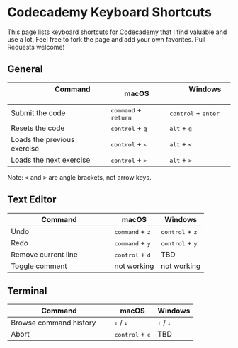 # Codecademy Keyboard Shortcuts

This page lists keyboard shortcuts for [Codecademy](https://www.codecademy.com) that I find valuable and use a lot. Feel free to fork the page and add your own favorites. Pull Requests welcome!

## General

| &nbsp;&nbsp;&nbsp;&nbsp;&nbsp;&nbsp;&nbsp;&nbsp;&nbsp;&nbsp;&nbsp;&nbsp;&nbsp;&nbsp;&nbsp; Command &nbsp;&nbsp;&nbsp;&nbsp;&nbsp;&nbsp;&nbsp;&nbsp;&nbsp;&nbsp;&nbsp;&nbsp;&nbsp;&nbsp;&nbsp; | &nbsp;&nbsp;&nbsp;&nbsp;&nbsp;&nbsp; macOS &nbsp;&nbsp;&nbsp;&nbsp;&nbsp;&nbsp; | &nbsp;&nbsp;&nbsp;&nbsp;&nbsp;&nbsp; Windows &nbsp;&nbsp;&nbsp;&nbsp;&nbsp;&nbsp; | 
| ------- | -------- | ------- |
| Submit the code | <kbd>command</kbd> + <kbd>return</kbd> | <kbd>control</kbd> + <kbd>enter</kbd> |
| Resets the code | <kbd>control</kbd> + <kbd>g</kbd> | <kbd>alt</kbd> + <kbd>g</kbd> |
| Loads the previous exercise                   | <kbd>control</kbd> + <kbd><</kbd> | <kbd>alt</kbd> + <kbd><</kbd> |
| Loads the next exercise                   | <kbd>control</kbd> + <kbd>></kbd> | <kbd>alt</kbd> + <kbd>></kbd> |

Note: <kbd><</kbd> and <kbd>></kbd> are angle brackets, not arrow keys.

## Text Editor

| &nbsp;&nbsp;&nbsp;&nbsp;&nbsp;&nbsp;&nbsp;&nbsp;&nbsp;&nbsp;&nbsp;&nbsp;&nbsp;&nbsp;&nbsp; Command &nbsp;&nbsp;&nbsp;&nbsp;&nbsp;&nbsp;&nbsp;&nbsp;&nbsp;&nbsp;&nbsp;&nbsp;&nbsp;&nbsp;&nbsp; | macOS | Windows |
| ------------------------------------- | -------- | ------- |
| Undo                               | <kbd>command</kbd> + <kbd>z</kbd> | <kbd>control</kbd> + <kbd>z</kbd> |
| Redo                           | <kbd>command</kbd> + <kbd>y</kbd> | <kbd>control</kbd> + <kbd>y</kbd> |
| Remove current line| <kbd>control</kbd> + <kbd>d</kbd> | TBD |
| Toggle comment | not working | not working |

## Terminal

| &nbsp;&nbsp;&nbsp;&nbsp;&nbsp;&nbsp;&nbsp;&nbsp;&nbsp;&nbsp;&nbsp;&nbsp;&nbsp;&nbsp;&nbsp; Command &nbsp;&nbsp;&nbsp;&nbsp;&nbsp;&nbsp;&nbsp;&nbsp;&nbsp;&nbsp;&nbsp;&nbsp;&nbsp;&nbsp;&nbsp; | macOS | Windows |
| ------- | -------- | ------- |
| Browse command history | <kbd>↑</kbd> / <kbd>↓</kbd> | <kbd>↑</kbd> / <kbd>↓</kbd> |
| Abort | <kbd>control</kbd> + <kbd>c</kbd> | TBD |

